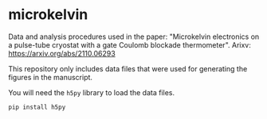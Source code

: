 # microkelvin
Data and analysis procedures used in the paper: "Microkelvin electronics on a pulse-tube cryostat with a gate Coulomb blockade thermometer".
Arixv: https://arxiv.org/abs/2110.06293

This repository only includes data files that were used for generating the figures in the manuscript.

You will need the ```h5py``` library to load the data files.
```
pip install h5py
```
